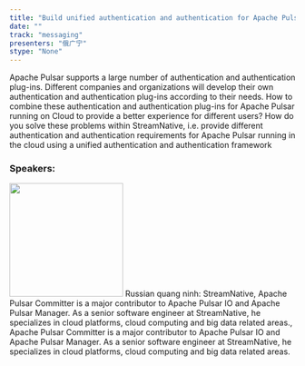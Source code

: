 ```yaml
---
title: "Build unified authentication and authentication for Apache Pulsar on Cloud"
date: "" 
track: "messaging"
presenters: "俄广宁"
stype: "None"
---
```

Apache Pulsar supports a large number of authentication and authentication plug-ins. Different companies and organizations will develop their own authentication and authentication plug-ins according to their needs. How to combine these authentication and authentication plug-ins for Apache Pulsar running on Cloud to provide a better experience for different users? How do you solve these problems within StreamNative, i.e. provide different authentication and authentication requirements for Apache Pulsar running in the cloud using a unified authentication and authentication framework
 ### Speakers: 
 <img src="images/speaker/1121.png" width="200" />
 Russian quang ninh: StreamNative, Apache Pulsar Committer is a major contributor to Apache Pulsar IO and Apache Pulsar Manager. As a senior software engineer at StreamNative, he specializes in cloud platforms, cloud computing and big data related areas., Apache Pulsar Committer is a major contributor to Apache Pulsar IO and Apache Pulsar Manager. As a senior software engineer at StreamNative, he specializes in cloud platforms, cloud computing and big data related areas.
 
